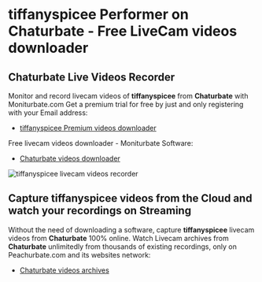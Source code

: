 # tiffanyspicee Performer on Chaturbate - Free LiveCam videos downloader

## Chaturbate Live Videos Recorder

Monitor and record livecam videos of **tiffanyspicee** from **Chaturbate** with Moniturbate.com
Get a premium trial for free by just and only registering with your Email address:
* [tiffanyspicee Premium videos downloader](https://moniturbate.com/request-demo-licence-key.html)

Free livecam videos downloader - Moniturbate Software:
* [Chaturbate videos downloader](https://moniturbate.com/moniturbate-download-software.html)

![tiffanyspicee livecam videos recorder](https://peachurnet.com/templates/moniturbate-software.png)


## Capture tiffanyspicee videos from the Cloud and watch your recordings on Streaming

Without the need of downloading a software, capture **tiffanyspicee** livecam videos from **Chaturbate** 100% online.
Watch Livecam archives from **Chaturbate** unlimitedly from thousands of existing recordings, only on Peachurbate.com and its websites network:
* [Chaturbate videos archives](https://peachurnet.com/)